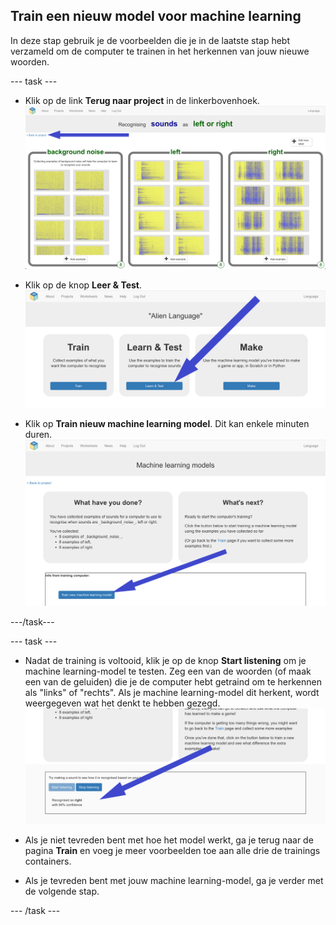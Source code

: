 ## Train een nieuw model voor machine learning
In deze stap gebruik je de voorbeelden die je in de laatste stap hebt verzameld om de computer te trainen in het herkennen van jouw nieuwe woorden.

--- task ---

+ Klik op de link **Terug naar project** in de linkerbovenhoek. ![Pijl wijzend naar Terug naar project knop](images/8-right-annotated.png)

+ Klik op de knop **Leer & Test**. ![Pijl wijzend naar de knop Leren en testen](images/learn-test-annotated.png)

+ Klik op **Train nieuw machine learning model**. Dit kan enkele minuten duren. ![Pijl wijzend naar Train nieuw machine learning-model](images/train-annotated.png)

---/task---

--- task ---

+ Nadat de training is voltooid, klik je op de knop **Start listening** om je machine learning-model te testen. Zeg een van de woorden (of maak een van de geluiden) die je de computer hebt getraind om te herkennen als "links" of "rechts". Als je machine learning-model dit herkent, wordt weergegeven wat het denkt te hebben gezegd. ![Pijl wijzend naar wat de computer denkt dat je hebt gezegd](images/start-listening-annotated.png)

+ Als je niet tevreden bent met hoe het model werkt, ga je terug naar de pagina **Train** en voeg je meer voorbeelden toe aan alle drie de trainings containers.

+ Als je tevreden bent met jouw machine learning-model, ga je verder met de volgende stap.

--- /task ---
